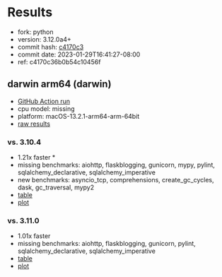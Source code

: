 # Results

- fork: python
- version: 3.12.0a4+
- commit hash: [c4170c3](https://github.com/python/cpython/commit/c4170c3)
- commit date: 2023-01-29T16:41:27-08:00
- ref: c4170c36b0b54c10456f

## darwin arm64 (darwin)

- [GitHub Action run](https://github.com/faster-cpython/benchmarking/actions/runs/4494505524)
- cpu model: missing
- platform: macOS-13.2.1-arm64-arm-64bit
- [raw results](bm-20230129-darwin-arm64-python-c4170c36b0b54c10456f-3.12.0a4%2B-c4170c3.json)

### vs. 3.10.4

- 1.21x faster \*
- missing benchmarks: aiohttp, flaskblogging, gunicorn, mypy, pylint, sqlalchemy_declarative, sqlalchemy_imperative
- new benchmarks: asyncio_tcp, comprehensions, create_gc_cycles, dask, gc_traversal, mypy2
- [table](bm-20230129-darwin-arm64-python-c4170c36b0b54c10456f-3.12.0a4%2B-c4170c3-vs-3.10.4.md)
- [plot](bm-20230129-darwin-arm64-python-c4170c36b0b54c10456f-3.12.0a4%2B-c4170c3-vs-3.10.4.png)

### vs. 3.11.0

- 1.01x faster
- missing benchmarks: aiohttp, flaskblogging, gunicorn, pylint, sqlalchemy_declarative, sqlalchemy_imperative
- [table](bm-20230129-darwin-arm64-python-c4170c36b0b54c10456f-3.12.0a4%2B-c4170c3-vs-3.11.0.md)
- [plot](bm-20230129-darwin-arm64-python-c4170c36b0b54c10456f-3.12.0a4%2B-c4170c3-vs-3.11.0.png)

